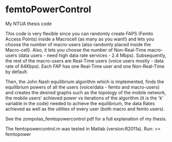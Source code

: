 # femtoPowerControl
My NTUA thesis code

This code is very flexible since you can randomly create FAPS (Femto Access Points) inside a Macrocell (as 
many as you want!) and lets you choose the number of macro-users (also randomly placed inside the Macro-cell). 
Also, it lets you choose the number of Non-Real-Time macro-users (data users - need high data rate services - 2.4 Mbps).
Subsequently, the rest of the macro-users are Real-Time users (voice users mostly - data rate of 64Kbps).
Each FAP has one Real-Time user and one Non-Real-Time by default.

Then, the John Nash equilibrium algorithm which is implemented, finds the equilibrium powers of all the users
(voice/data - femto and macro-users) and creates the desired graphs such as the topology of the mobile network, 
the mobile users' achieved power vs iterations of the algorithm (it is the 'k' variable in the code) needed to achieve the equilibrium, the data Rates achieved as well as the utilites of every user (both macro and femto users).

See the zompolas_femtopowercontrol pdf for a full explanation of my thesis.

The femtopowercontrol.m was tested in Matlab (version:R2011a). Run: >> femtopower
